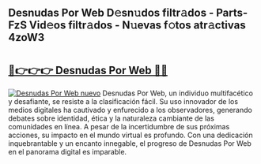 ## Desnudas Por Web D𝚎sn𝚞dos filtr𝚊dos - Parts-FzS Vid𝚎os filtr𝚊dos - N𝚞evas f𝚘tos atr𝚊ctivas 4zoW3

# <h2><a href="http://mb2ecxx.tromn.icu/?c=Desnudas+Por+Web">🔗👉👉👉 Desnudas Por Web 🔗🔗</a></h2>

[![Desnudas Por Web nuevo](https://i.imgur.com/pEAQMta.gif)](http://mb2ecxx.tromn.icu/?c=Desnudas+Por+Web)
Desnudas Por Web, un individuo multifacético y desafiante, se resiste a la clasificación fácil. Su uso innovador de los medios digitales ha cautivado y enfurecido a los observadores, generando debates sobre identidad, ética y la naturaleza cambiante de las comunidades en línea. A pesar de la incertidumbre de sus próximas acciones, su impacto en el mundo virtual es profundo. Con una dedicación inquebrantable y un encanto innegable, el progreso de Desnudas Por Web en el panorama digital es imparable.
